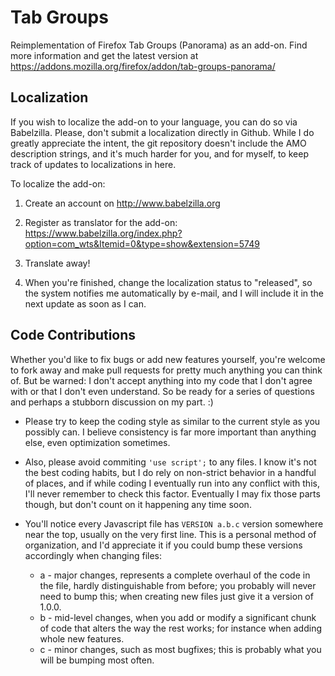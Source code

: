 # Tab Groups
Reimplementation of Firefox Tab Groups (Panorama) as an add-on. Find more information and get the latest version at https://addons.mozilla.org/firefox/addon/tab-groups-panorama/

## Localization

If you wish to localize the add-on to your language, you can do so via Babelzilla. Please, don't submit a localization directly in Github. While I do greatly appreciate the intent, the git repository doesn't include the AMO description strings, and it's much harder for you, and for myself, to keep track of updates to localizations in here.

To localize the add-on:

1. Create an account on http://www.babelzilla.org

2. Register as translator for the add-on: https://www.babelzilla.org/index.php?option=com_wts&Itemid=0&type=show&extension=5749

3. Translate away!

4. When you're finished, change the localization status to "released", so the system notifies me automatically by e-mail, and I will include it in the next update as soon as I can.

## Code Contributions

Whether you'd like to fix bugs or add new features yourself, you're welcome to fork away and make pull requests for pretty much anything you can think of. But be warned: I don't accept anything into my code that I don't agree with or that I don't even understand. So be ready for a series of questions and perhaps a stubborn discussion on my part. :)

- Please try to keep the coding style as similar to the current style as you possibly can. I believe consistency is far more important than anything else, even optimization sometimes.

- Also, please avoid commiting ```'use script';``` to any files. I know it's not the best coding habits, but I do rely on non-strict behavior in a handful of places, and if while coding I eventually run into any conflict with this, I'll never remember to check this factor. Eventually I may fix those parts though, but don't count on it happening any time soon.

- You'll notice every Javascript file has  ```VERSION a.b.c``` version somewhere near the top, usually on the very first line. This is a personal method of organization, and I'd appreciate it if you could bump these versions accordingly when changing files:
  - a - major changes, represents a complete overhaul of the code in the file, hardly distinguishable from before; you probably will never need to bump this; when creating new files just give it a version of 1.0.0.
  - b - mid-level changes, when you add or modify a significant chunk of code that alters the way the rest works; for instance when adding whole new features.
  - c - minor changes, such as most bugfixes; this is probably what you will be bumping most often.
